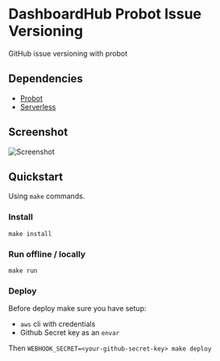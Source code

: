 # DashboardHub Probot Issue Versioning

GitHub issue versioning with probot

## Dependencies

- [Probot](https://github.com/probot/probot)
- [Serverless](https://serverless.com)

## Screenshot

![Screenshot](https://user-images.githubusercontent.com/624760/31160750-b369f874-a8ca-11e7-9d85-6548a78f0894.png)

## Quickstart

Using `make` commands.

### Install

`make install`

### Run offline / locally

`make run`

### Deploy

Before deploy make sure you have setup:

- `aws` cli with credentials
- Github Secret key as an `envar`

Then `WEBHOOK_SECRET=<your-github-secret-key> make deploy`
